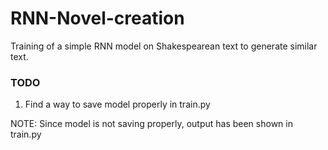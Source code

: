 # RNN-Novel-creation
Training of a simple RNN model on Shakespearean text to generate similar text.


### TODO
1. Find a way to save model properly in train.py

NOTE: Since model is not saving properly, output has been shown in train.py

